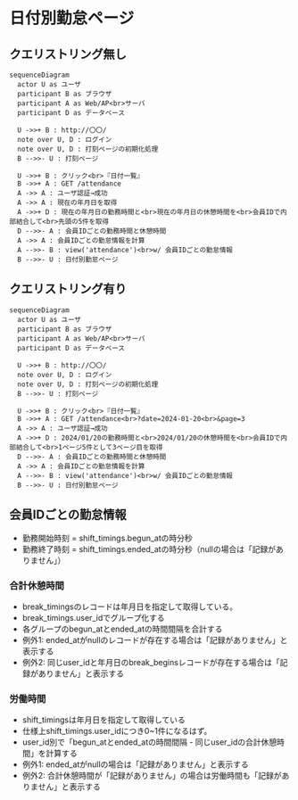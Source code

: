 # 日付別勤怠ページ

## クエリストリング無し

```mermaid
sequenceDiagram
  actor U as ユーザ
  participant B as ブラウザ
  participant A as Web/AP<br>サーバ
  participant D as データベース

  U ->>+ B : http://〇〇/
  note over U, D : ログイン
  note over U, D : 打刻ページの初期化処理
  B -->>- U : 打刻ページ

  U ->>+ B : クリック<br>『日付一覧』
  B ->>+ A : GET /attendance
  A ->> A : ユーザ認証→成功
  A ->> A : 現在の年月日を取得
  A ->>+ D : 現在の年月日の勤務時間と<br>現在の年月日の休憩時間を<br>会員IDで内部結合して<br>先頭の5件を取得
  D -->>- A : 会員IDごとの勤務時間と休憩時間
  A ->> A : 会員IDごとの勤怠情報を計算
  A -->>- B : view('attendance')<br>w/ 会員IDごとの勤怠情報
  B -->>- U : 日付別勤怠ページ
```

## クエリストリング有り

```mermaid
sequenceDiagram
  actor U as ユーザ
  participant B as ブラウザ
  participant A as Web/AP<br>サーバ
  participant D as データベース

  U ->>+ B : http://〇〇/
  note over U, D : ログイン
  note over U, D : 打刻ページの初期化処理
  B -->>- U : 打刻ページ

  U ->>+ B : クリック<br>『日付一覧』
  B ->>+ A : GET /attendance<br>?date=2024-01-20<br>&page=3
  A ->> A : ユーザ認証→成功
  A ->>+ D : 2024/01/20の勤務時間と<br>2024/01/20の休憩時間を<br>会員IDで内部結合して<br>1ページ5件として3ページ目を取得
  D -->>- A : 会員IDごとの勤務時間と休憩時間
  A ->> A : 会員IDごとの勤怠情報を計算
  A -->>- B : view('attendance')<br>w/ 会員IDごとの勤怠情報
  B -->>- U : 日付別勤怠ページ
```

## 会員IDごとの勤怠情報

- 勤務開始時刻 = shift_timings.begun_atの時分秒
- 勤務終了時刻 = shift_timings.ended_atの時分秒（nullの場合は「記録がありません」）

### 合計休憩時間

- break_timingsのレコードは年月日を指定して取得している。
- break_timings.user_idでグループ化する
- 各グループのbegun_atとended_atの時間間隔を合計する
- 例外1: ended_atがnullのレコードが存在する場合は「記録がありません」と表示する
- 例外2: 同じuser_idと年月日のbreak_beginsレコードが存在する場合は「記録がありません」と表示する

### 労働時間

- shift_timingsは年月日を指定して取得している
- 仕様上shift_timings.user_idにつき0~1件になるはず。
- user_id別で「begun_atとended_atの時間間隔 - 同じuser_idの合計休憩時間」を計算する
- 例外1: ended_atがnullの場合は「記録がありません」と表示する
- 例外2: 合計休憩時間が「記録がありません」の場合は労働時間も「記録がありません」と表示する
